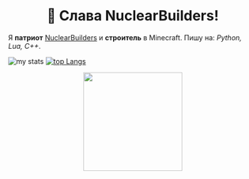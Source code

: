 <div id="marconit-big-text" align="center">
    <br/>
    <h1>👋 Слава NuclearBuilders!</h1>
</div>

Я **патриот** [NuclearBuilders](https://www.youtube.com/@NuclearBuilders) и **строитель** в Minecraft. 
Пишу на: *Python, Lua, C++*.

![my stats](https://github-readme-stats.vercel.app/api?username=ma3rxofficial&show_icons=true&theme=radical)
[![top Langs](https://github-readme-stats.vercel.app/api/top-langs/?username=ma3rxofficial&layout=compact&theme=radical)](https://github.com/ma3rxofficial)
<p align='center'>
<img src="https://media.giphy.com/media/TEnXkcsHrP4YedChhA/giphy.gif" width="200" height="200" frameBorder="0" class="giphy-embed" allowFullScreen></img></p>
